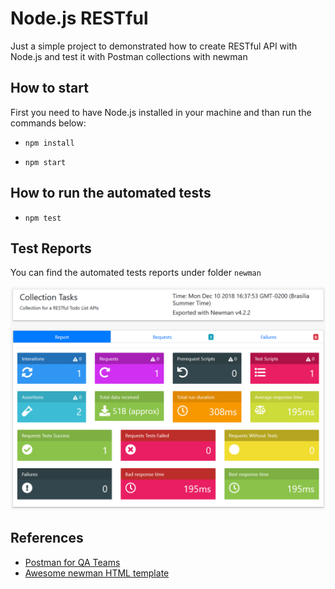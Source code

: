 # Node.js RESTful

Just a simple project to demonstrated how to create RESTful API with Node.js and test it with
Postman collections with newman

## How to start

First you need to have Node.js installed in your machine and than run the commands below:

- `npm install`

- `npm start`

## How to run the automated tests

- `npm test`

## Test Reports

You can find the automated tests reports under folder ```newman```

![Image of Report](docs/report.png)

## References

- [Postman for QA Teams](https://www.getpostman.com/qa)
- [Awesome newman HTML template](https://github.com/MarcosEllys/awesome-newman-html-template)
